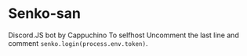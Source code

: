 # Senko-san

Discord.JS bot by Cappuchino
To selfhost Uncomment the last line and comment `senko.login(process.env.token)`.
